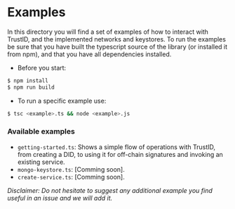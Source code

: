 # Examples
In this directory you will find a set of examples of how to interact with TrustID,
and the implemented networks and keystores. To run the examples be sure that
you have built the typescript source of the library (or installed it from npm),
and that you have all dependencies installed.

* Before you start:
```sh
$ npm install
$ npm run build
```
* To run a specific example use:
```sh
$ tsc <example>.ts && node <example>.js
```

### Available examples
* `getting-started.ts`: Shows a simple flow of operations with TrustID,
from creating a DID, to using it for off-chain signatures and invoking
an existing service.
* `mongo-keystore.ts`: [Comming soon].
* `create-service.ts`: [Comming soon].

*Disclaimer: Do not hesitate to suggest any additional example you find useful in an issue and
we will add it.*